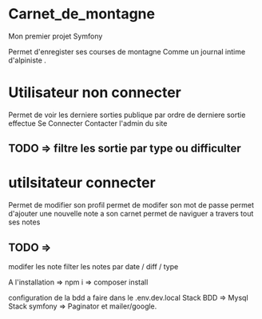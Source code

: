 # Carnet_de_montagne
Mon premier projet Symfony

Permet d'enregister ses courses de montagne 
Comme un journal intime d'alpiniste .

# Utilisateur non connecter
Permet de voir les derniere sorties publique par ordre de derniere sortie effectue
Se Connecter
Contacter l'admin du site
## TODO => filtre les sortie par type ou difficulter

# utilsitateur connecter
Permet de modifier son profil 
permet de modifer son mot de passe
permet d'ajouter une nouvelle note a son carnet
permet de naviguer a travers tout ses notes

## TODO =>
modifer les note 
filter les notes par date / diff / type 


A l'installation 
=> npm i 
=> composer install

configuration de la bdd a faire dans le .env.dev.local
Stack BDD => Mysql
Stack symfony => Paginator et mailer/google.
